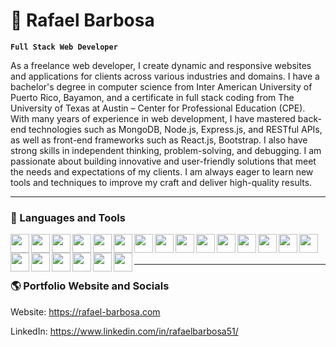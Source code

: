 # 🚀 Rafael Barbosa

**`Full Stack Web Developer`**

As a freelance web developer, I create dynamic and responsive websites and applications for clients across various industries and domains. I have a bachelor's degree in computer science from Inter American University of Puerto Rico, Bayamon, and a certificate in full stack coding from The University of Texas at Austin – Center for Professional Education (CPE). With many years of experience in web development, I have mastered back-end technologies such as MongoDB, Node.js, Express.js, and RESTful APIs, as well as front-end frameworks such as React.js, Bootstrap. I also have strong skills in independent thinking, problem-solving, and debugging. I am passionate about building innovative and user-friendly solutions that meet the needs and expectations of my clients. I am always eager to learn new tools and techniques to improve my craft and deliver high-quality results.

  
---

### 🧰 Languages and Tools

<img align="left" width="30px" height="30px" src="https://cdn.jsdelivr.net/gh/devicons/devicon/icons/html5/html5-plain.svg"/>
<img align="left" width="30px" height="30px" src="https://cdn.jsdelivr.net/gh/devicons/devicon/icons/css3/css3-plain.svg"/>
<img align="left" width="30px" height="30px" src="https://cdn.jsdelivr.net/gh/devicons/devicon/icons/javascript/javascript-plain.svg"/>
<img align="left" width="30px" height="30px" src="https://cdn.jsdelivr.net/gh/devicons/devicon/icons/typescript/typescript-plain.svg"/>
<img align="left" width="30px" height="30px" src="https://cdn.jsdelivr.net/gh/devicons/devicon/icons/nodejs/nodejs-original.svg"/>
<img align="left" width="30px" height="30px" src="https://cdn.jsdelivr.net/gh/devicons/devicon/icons/express/express-original.svg"/>
<img align="left" width="30px" height="30px" src="https://cdn.jsdelivr.net/gh/devicons/devicon/icons/react/react-original.svg"/>
<img align="left" width="30px" height="30px" src="https://cdn.jsdelivr.net/gh/devicons/devicon/icons/cplusplus/cplusplus-line.svg"/>
<img align="left" width="30px" height="30px" src="https://cdn.jsdelivr.net/gh/devicons/devicon/icons/python/python-plain.svg"/>
<img align="left" width="30px" height="30px" src="https://cdn.jsdelivr.net/gh/devicons/devicon/icons/mysql/mysql-original.svg"/>
<img align="left" width="30px" height="30px" src="https://cdn.jsdelivr.net/gh/devicons/devicon/icons/mongodb/mongodb-original.svg"/>
<img align="left" width="30px" height="30px" src="https://cdn.jsdelivr.net/gh/devicons/devicon/icons/java/java-original.svg"/>
<img align="left" width="30px" height="30px" src="https://cdn.jsdelivr.net/gh/devicons/devicon/icons/blender/blender-original.svg"/>
<img align="left" width="30px" height="30px" src="https://cdn.jsdelivr.net/gh/devicons/devicon/icons/threejs/threejs-original.svg"/>
<img align="left" width="30px" height="30px" src="https://cdn.jsdelivr.net/gh/devicons/devicon/icons/nextjs/nextjs-original.svg"/>
<img align="left" width="30px" height="30px" src="https://cdn.jsdelivr.net/gh/devicons/devicon/icons/tailwindcss/tailwindcss-plain.svg"/>
<img align="left" width="30px" height="30px" src="https://cdn.jsdelivr.net/gh/devicons/devicon/icons/graphql/graphql-plain.svg"/>
<img align="left" width="30px" height="30px" src="https://cdn.jsdelivr.net/gh/devicons/devicon/icons/bootstrap/bootstrap-original.svg"/>
<img align="left" width="30px" height="30px" src="https://cdn.jsdelivr.net/gh/devicons/devicon/icons/bulma/bulma-plain.svg"/>
<img align="left" width="30px" height="30px" src="https://cdn.jsdelivr.net/gh/devicons/devicon/icons/firebase/firebase-plain.svg"/>
<img align="left" width="30px" height="30px" src="https://cdn.jsdelivr.net/gh/devicons/devicon/icons/redux/redux-original.svg"/><br /><br />

---

### 🌎 Portfolio Website and Socials
Website: https://rafael-barbosa.com

LinkedIn: https://www.linkedin.com/in/rafaelbarbosa51/
